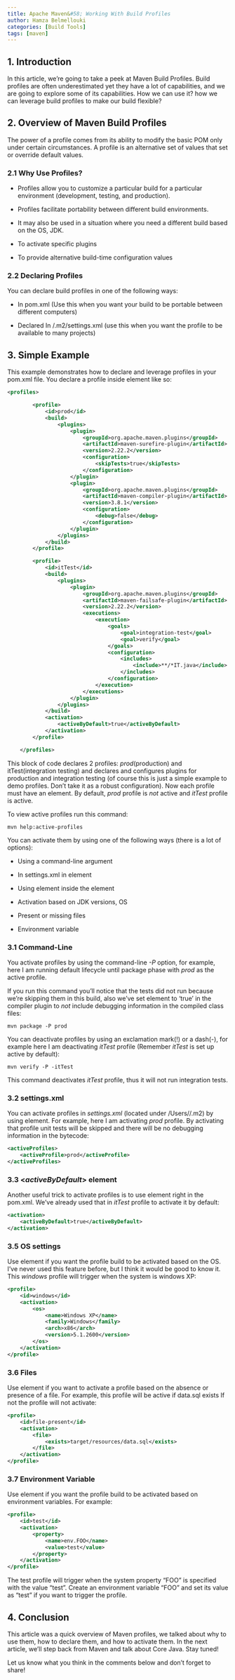 ```yaml
---
title: Apache Maven&#58; Working With Build Profiles
author: Hamza Belmellouki
categories: [Build Tools]
tags: [maven]
--- 
```


## 1. Introduction

In this article, we’re going to take a peek at Maven Build Profiles. Build profiles are often underestimated yet they have a lot of capabilities, and we are going to explore some of its capabilities. How we can use it? how we can leverage build profiles to make our build flexible?

## 2. Overview of Maven Build Profiles

The power of a profile comes from its ability to modify the basic POM only under certain circumstances. A profile is an alternative set of values that set or override default values.

### 2.1 Why Use Profiles?

* Profiles allow you to customize a particular build for a particular environment (development, testing, and production).

* Profiles facilitate portability between different build environments.

* It may also be used in a situation where you need a different build based on the OS, JDK.

* To activate specific plugins

* To provide alternative build-time configuration values

### 2.2 Declaring Profiles

You can declare build profiles in one of the following ways:

* In pom.xml (Use this when you want your build to be portable between different computers)

* Declared In <user-home>/.m2/settings.xml (use this when you want the profile to be available to many projects)

## 3. Simple Example

This example demonstrates how to declare and leverage profiles in your pom.xml file. You declare a profile inside *<profile>* element like so:

```xml
<profiles>

        <profile>
            <id>prod</id>
            <build>
                <plugins>
                    <plugin>
                        <groupId>org.apache.maven.plugins</groupId>
                        <artifactId>maven-surefire-plugin</artifactId>
                        <version>2.22.2</version>
                        <configuration>
                            <skipTests>true</skipTests>
                        </configuration>
                    </plugin>
                    <plugin>
                        <groupId>org.apache.maven.plugins</groupId>
                        <artifactId>maven-compiler-plugin</artifactId>
                        <version>3.8.1</version>
                        <configuration>
                            <debug>false</debug>
                        </configuration>
                    </plugin>
                </plugins>
            </build>
        </profile>

        <profile>
            <id>itTest</id>
            <build>
                <plugins>
                    <plugin>
                        <groupId>org.apache.maven.plugins</groupId>
                        <artifactId>maven-failsafe-plugin</artifactId>
                        <version>2.22.2</version>
                        <executions>
                            <execution>
                                <goals>
                                    <goal>integration-test</goal>
                                    <goal>verify</goal>
                                </goals>
                                <configuration>
                                    <includes>
                                        <include>**/*IT.java</include>
                                    </includes>
                                </configuration>
                            </execution>
                        </executions>
                    </plugin>
                </plugins>
            </build>
            <activation>
                <activeByDefault>true</activeByDefault>
            </activation>
        </profile>

    </profiles>
```

This block of code declares 2 profiles: *prod*(production) and itTest(integration testing) and declares and configures plugins for production and integration testing (of course this is just a simple example to demo profiles. Don’t take it as a robust configuration). Now each profile must have an *<id>* element. By default, *prod* profile is *not* active and *itTest* profile is active.

To view active profiles run this command:

```
mvn help:active-profiles
```

You can activate them by using one of the following ways (there is a lot of options):

* Using a command-line argument

* In settings.xml in <activeProfiles> element

* Using *<activeByDefault>* element inside the *<profile>* element

* Activation based on JDK versions, OS

* Present or missing files

* Environment variable

### 3.1 Command-Line

You activate profiles by using the command-line *-P* option, for example, here I am running default lifecycle until package phase with *prod* as the active profile.

If you run this command you’ll notice that the tests did not run because we’re skipping them in this build, also we’ve set *<debug>* element to ‘true’ in the compiler plugin to *not* include debugging information in the compiled class files:

    mvn package -P prod

You can deactivate profiles by using an exclamation mark(!) or a dash(-), for example here I am deactivating *itTest* profile (Remember *itTest* is set up active by default):

    mvn verify -P -itTest

This command deactivates *itTest* profile, thus it will not run integration tests.

### 3.2 settings.xml

You can activate profiles in *settings.xml* (located under /Users/<user-home>/.m2) by using *<activeProfiles>* element. For example, here I am activating *prod* profile. By activating that profile unit tests will be skipped and there will be no debugging information in the bytecode:
```xml
<activeProfiles>
    <activeProfile>prod</activeProfile>
</activeProfiles>
```

### 3.3 <*activeByDefault*> element

Another useful trick to activate profiles is to use *<activeByDefault>* element right in the pom.xml. We’ve already used that in *itTest* profile to activate it by default:
```xml
<activation>
    <activeByDefault>true</activeByDefault>
</activation>
```

### 3.5 OS settings

Use <os> element if you want the profile build to be activated based on the OS. I’ve never used this feature before, but I think it would be good to know it. This *windows* profile will trigger when the system is windows XP:
```xml
<profile>
    <id>windows</id>
    <activation>
        <os>
            <name>Windows XP</name>
            <family>Windows</family>
            <arch>x86</arch>
            <version>5.1.2600</version>
        </os>
    </activation>
</profile>
```

### 3.6 Files

Use *<file>* element if you want to activate a profile based on the absence or presence of a file. For example, this profile will be active if data.sql exists If not the profile will not activate:
```xml
<profile>
    <id>file-present</id>
    <activation>
        <file>
            <exists>target/resources/data.sql</exists>
        </file>
    </activation>
</profile>
```

### 3.7 Environment Variable

Use <property> element if you want the profile build to be activated based on environment variables. For example:
```xml
<profile>
    <id>test</id>
    <activation>
        <property>
            <name>env.FOO</name>
            <value>test</value>
        </property>
    </activation>
</profile>
```

The test profile will trigger when the system property “FOO” is specified with the value “test”. Create an environment variable “FOO” and set its value as “test” if you want to trigger the profile.

## 4. Conclusion

This article was a quick overview of Maven profiles, we talked about why to use them, how to declare them, and how to activate them. In the next article, we’ll step back from Maven and talk about Core Java. Stay tuned!

Let us know what you think in the comments below and don’t forget to share!
